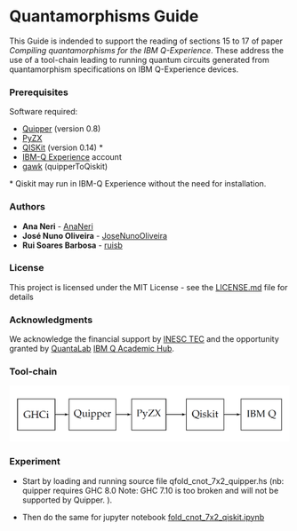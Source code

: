 # Quantamorphisms Guide

This Guide is indended to support the reading of sections 15 to 17 of paper *Compiling quantamorphisms for the IBM Q-Experience*. These address the use of a tool-chain leading to running quantum circuits generated from quantamorphism specifications on IBM Q-Experience devices.

### Prerequisites

Software required:
* [Quipper](https://www.mathstat.dal.ca/~selinger/quipper/) (version 0.8)
* [PyZX](https://github.com/Quantomatic/pyzx) 
* [QISKit](https://qiskit.org/) (version 0.14) \*
* [IBM-Q Experience](https://quantum-computing.ibm.com/) account
* [gawk](https://www.gnu.org/software/gawk/) (quipperToQiskit)

\* Qiskit may run in IBM-Q Experience without the need for installation. 

### Authors

* **Ana Neri** - [AnaNeri](https://github.com/AnaNeri)
* **José Nuno Oliveira** - [JoseNunoOliveira](https://github.com/JoseNunoOliveira)
* **Rui Soares Barbosa** - [ruisb](https://github.com/ruisb)

### License

This project is licensed under the MIT License - see the [LICENSE.md](LICENSE.md) file for details

### Acknowledgments

We acknowledge the financial support by [INESC TEC](https://www.inesctec.pt/en#intro) and the opportunity granted by [QuantaLab](http://www.quantalab.org/) [IBM Q Academic Hub](https://www.ibm.com/quantum-computing/network/members/).

### Tool-chain

![alt text](./img/tool-chain.png)

### Experiment

* Start by loading and running source file qfold_cnot_7x2_quipper.hs (nb: quipper requires GHC 8.0 Note: GHC 7.10 is too broken and will not be supported by Quipper. ).

* Then do the same for jupyter notebook [fold_cnot_7x2_qiskit.ipynb](https://nbviewer.jupyter.org/github/AnaNeri/quantamorphismsGuide/blob/master/qfold_cnot_7x2_qiskit.ipynb)


